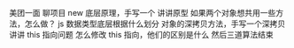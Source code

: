 美团一面
聊项目
new 底层原理，手写一个
讲讲原型
如果两个对象想共用一些方法，怎么做？
js 数据类型底层根据什么划分
对象的深拷贝方法，手写一个深拷贝
讲讲 this 指向问题
怎么修改 this 指向，他们的区别是什么
然后三道算法结束